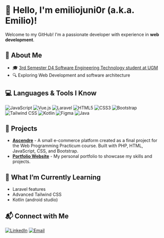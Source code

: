 # 👋 Hello, I'm emiliojuni0r (a.k.a. Emilio)!

Welcome to my GitHub! I'm a passionate developer with experience in **web development**. 

## 🌟 About Me
- 🎓 [3rd Semester D4 Software Engineering Technology student at UGM](https://www.ugm.ac.id/)
- 🔍 Exploring Web Development and software architecture

## 💻 Languages & Tools I Know
<p>
  <img src="https://img.shields.io/badge/JavaScript-323330?style=for-the-badge&logo=javascript&logoColor=F7DF1E" alt="JavaScript"/>
  <img src="https://img.shields.io/badge/Vue.js-35495E?style=for-the-badge&logo=vue.js&logoColor=4FC08D" alt="Vue.js"/>
  <img src="https://img.shields.io/badge/Laravel-FF2D20?style=for-the-badge&logo=laravel&logoColor=white" alt="Laravel"/>
  <img src="https://img.shields.io/badge/HTML5-E34F26?style=for-the-badge&logo=html5&logoColor=white" alt="HTML5"/>
  <img src="https://img.shields.io/badge/CSS3-1572B6?style=for-the-badge&logo=css3&logoColor=white" alt="CSS3"/>
  <img src="https://img.shields.io/badge/Bootstrap-563D7C?style=for-the-badge&logo=bootstrap&logoColor=white" alt="Bootstrap"/>
  <img src="https://img.shields.io/badge/Tailwind_CSS-38B2AC?style=for-the-badge&logo=tailwind-css&logoColor=white" alt="Tailwind CSS"/>
  <img src="https://img.shields.io/badge/Kotlin-0095D5?style=for-the-badge&logo=kotlin&logoColor=white" alt="Kotlin"/>
  <img src="https://img.shields.io/badge/Figma-F24E1E?style=for-the-badge&logo=figma&logoColor=white" alt="Figma"/>
  <img src="https://img.shields.io/badge/Java-007396?style=for-the-badge&logo=java&logoColor=white" alt="Java"/>
</p>

## 📁 Projects
- **[Ascendre](https://github.com/emiliojuni0r/project-uas-ppw1)** - A small e-commerce platform created as a final project for the Web Programming Practicum course. Built with PHP, HTML, JavaScript, CSS, and Bootstrap.
- **[Portfolio Website](https://github.com/username/portfolio)** - My personal portfolio to showcase my skills and projects.

## 🌱 What I’m Currently Learning
- Laravel features
- Advanced Tailwind CSS
- Kotlin (android studio)

## 📬 Connect with Me
<p>
  <a href="https://linkedin.com/in/username"><img src="https://img.shields.io/badge/LinkedIn-0A66C2?style=for-the-badge&logo=linkedin&logoColor=white" alt="LinkedIn"/></a>
  <a href="mailto:youremail@example.com"><img src="https://img.shields.io/badge/Email-D14836?style=for-the-badge&logo=gmail&logoColor=white" alt="Email"/></a>
</p>
